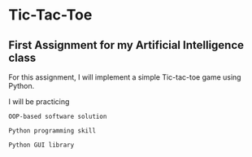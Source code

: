 # Tic-Tac-Toe
First Assignment for my Artificial Intelligence class 
---

For this assignment, I will implement a simple Tic-tac-toe game using Python.

I will be practicing

    OOP-based software solution
    
    Python programming skill
    
    Python GUI library
